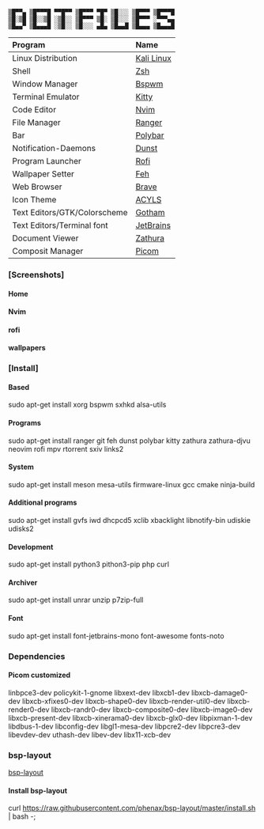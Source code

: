 ```
▒█▀▀▄ ▒█▀▀▀█ ▀▀█▀▀ ▒█▀▀▀ ▀█▀ ▒█░░░ ▒█▀▀▀ ▒█▀▀▀█
▒█░▒█ ▒█░░▒█ ░▒█░░ ▒█▀▀▀ ▒█░ ▒█░░░ ▒█▀▀▀ ░▀▀▀▄▄
▒█▄▄▀ ▒█▄▄▄█ ░▒█░░ ▒█░░░ ▄█▄ ▒█▄▄█ ▒█▄▄▄ ▒█▄▄▄█
```
| Program                             | Name                                                                                           |
| :---                                | :---                                                                                           |
| Linux Distribution                  | [Kali Linux](https://www.kali.org/)                                                            |
| Shell                               | [Zsh](https://www.zsh.org/)                                                                    |
| Window Manager                      | [Bspwm](https://github.com/baskerville/bspwm)                                                  |
| Terminal Emulator                   | [Kitty](https://github.com/kovidgoyal/kitty)                                                   |
| Code Editor                         | [Nvim](https://neovim.io/)                                                                     |
| File Manager                        | [Ranger](https://github.com/ranger/ranger)                                                     |
| Bar                                 | [Polybar](https://github.com/jaagr/polybar)                                                    |
| Notification-Daemons                | [Dunst](https://github.com/dunst-project/dunst)                                                |
| Program Launcher                    | [Rofi](https://github.com/DaveDavenport/rofi)                                                  |
| Wallpaper Setter                    | [Feh](https://github.com/derf/feh)                                                             |
| Web Browser                         | [Brave](https://brave.com/)                                                                    |
| Icon Theme                          | [ACYLS](https://github.com/worron/ACYLS)                                                       |
| Text Editors/GTK/Colorscheme        | [Gotham](https://github.com/whatyouhide/vim-gotham)|[Gotham-gtk](https://github.com/nullx002/github-gotham-theme)|[Gotham-contrib](https://github.com/whatyouhide/gotham-contrib)|
| Text Editors/Terminal font          | [JetBrains](https://github.com/JetBrains/JetBrainsMono)                                        |
| Document Viewer                     | [Zathura](https://pwmt.org/projects/zathura/)                                                  |
| Composit Manager                    | [Picom](https://github.com/yshui/picom)                                                        |

### [Screenshots]
#### Home
#### Nvim
#### rofi
#### wallpapers

### [Install]
#### Based
sudo apt-get install xorg bspwm sxhkd alsa-utils
#### Programs
sudo apt-get install ranger git feh dunst polybar kitty zathura zathura-djvu neovim rofi mpv rtorrent sxiv links2
#### System
sudo apt-get install meson mesa-utils firmware-linux gcc cmake ninja-build
#### Additional programs
sudo apt-get install gvfs iwd dhcpcd5 xclib xbacklight libnotify-bin udiskie udisks2
#### Development
sudo apt-get install python3 pithon3-pip php curl
#### Archiver
sudo apt-get install unrar unzip p7zip-full
#### Font
sudo apt-get install font-jetbrains-mono font-awesome fonts-noto
### Dependencies
#### Picom customized
linbpce3-dev policykit-1-gnome libxext-dev libxcb1-dev libxcb-damage0-dev libxcb-xfixes0-dev libxcb-shape0-dev libxcb-render-util0-dev libxcb-render0-dev libxcb-randr0-dev libxcb-composite0-dev libxcb-image0-dev libxcb-present-dev libxcb-xinerama0-dev libxcb-glx0-dev libpixman-1-dev libdbus-1-dev libconfig-dev libgl1-mesa-dev libpcre2-dev libpcre3-dev libevdev-dev uthash-dev libev-dev libx11-xcb-dev 

### bsp-layout
[bsp-layout](https://github.com/phenax/bsp-layout)
#### Install bsp-layout
curl https://raw.githubusercontent.com/phenax/bsp-layout/master/install.sh | bash -;

